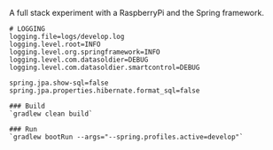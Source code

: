 A full stack experiment with a RaspberryPi and the Spring framework.
```
# LOGGING
logging.file=logs/develop.log
logging.level.root=INFO
logging.level.org.springframework=INFO
logging.level.com.datasoldier=DEBUG
logging.level.com.datasoldier.smartcontrol=DEBUG

spring.jpa.show-sql=false
spring.jpa.properties.hibernate.format_sql=false

### Build
`gradlew clean build`

### Run
`gradlew bootRun --args="--spring.profiles.active=develop"`




